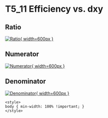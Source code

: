 # T5_11 Efficiency vs. dxy

## Ratio

[![Ratio](../mtv/var/T5_11_eff_dxy.png){ width=600px }](../mtv/var/T5_11_eff_dxy.pdf)

## Numerator

[![Numerator](../mtv/num/T5_11_eff_dxy_num.png){ width=600px }](../mtv/num/T5_11_eff_dxy_num.pdf)

## Denominator

[![Denominator](../mtv/den/T5_11_eff_dxy_den.png){ width=600px }](../mtv/den/T5_11_eff_dxy_den.pdf)


``` {=html}
<style>
body { min-width: 100% !important; }
</style>
```
